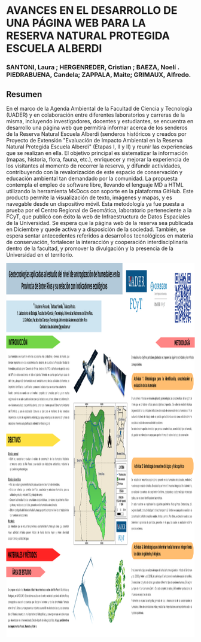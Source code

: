 # AVANCES EN EL DESARROLLO DE UNA PÁGINA WEB PARA LA RESERVA NATURAL PROTEGIDA ESCUELA ALBERDI

### SANTONI, Laura ; HERGENREDER, Cristian ; BAEZA, Noelí . PIEDRABUENA, Candela; ZAPPALA, Maite; GRIMAUX, Alfredo.

## Resumen

En el marco de la Agenda Ambiental de la Facultad de Ciencia y Tecnología (UADER) y en colaboración entre diferentes laboratorios y carreras de la misma, incluyendo investigadores, docentes y estudiantes, se encuentra en desarrollo una página web que permitirá informar acerca de los senderos de la Reserva Natural Escuela Alberdi (senderos históricos y creados por Proyecto de Extensión "Evaluación de Impacto Ambiental en la Reserva Natural Protegida Escuela Alberdi" (Etapas I, II y II) y reunir las experiencias que se realizan en ella. El objetivo principal es sistematizar la información (mapas, historia, flora, fauna, etc.), enriquecer y mejorar la experiencia de los visitantes al momento de recorrer la reserva, y difundir actividades, contribuyendo con la revalorización de este espacio de conservación y educación ambiental tan demandado por la comunidad. La propuesta contempla el empleo de software libre, llevando el lenguaje MD a HTML utilizando la herramienta MkDocs con soporte en la plataforma GitHub. Este producto permite la visualización de texto, imágenes y mapas, y es navegable desde un dispositivo móvil. Esta metodología ya fue puesta a prueba por el Centro Regional de Geomática, laboratorio perteneciente a la FCyT, que publicó con éxito la web de Infraestructura de Datos Espaciales de la Universidad. Se espera que la página web de la reserva sea publicada en Diciembre y quede activa y a disposición de la sociedad. También, se espera sentar antecedentes referidos a desarrollos tecnológicos en materia de conservación, fortalecer la interacción y cooperación interdisciplinaria dentro de la facultad, y promover la divulgación y la presencia de la Universidad en el territorio. 

<img src="https://github.com/IDE-FCyT/IDE-FCyT/raw/main/images/Poster.QR.png" width="900" height="1000" />
